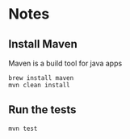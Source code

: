 # Notes

## Install Maven

Maven is a build tool for java apps

```
brew install maven
mvn clean install
```

## Run the tests

```
mvn test
```
